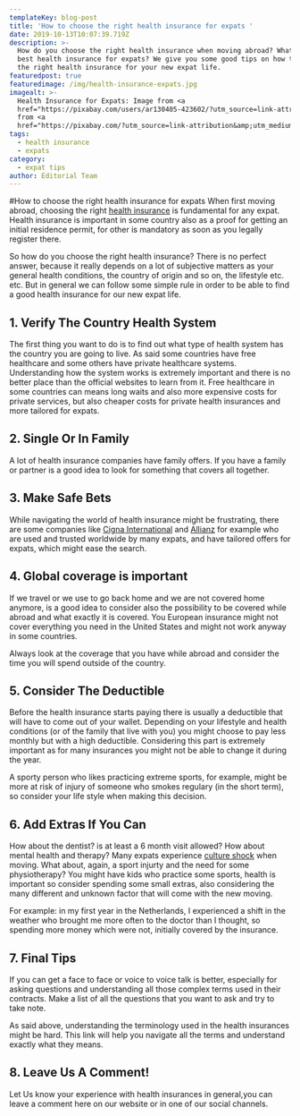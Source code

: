 ```yaml
---
templateKey: blog-post
title: 'How to choose the right health insurance for expats '
date: 2019-10-13T10:07:39.719Z
description: >-
  How do you choose the right health insurance when moving abroad? What is the
  best health insurance for expats? We give you some good tips on how to choose
  the right health insurance for your new expat life.
featuredpost: true
featuredimage: /img/health-insurance-expats.jpg
imagealt: >-
  Health Insurance for Expats: Image from <a
  href="https://pixabay.com/users/ar130405-423602/?utm_source=link-attribution&amp;utm_medium=referral&amp;utm_campaign=image&amp;utm_content=2082630">ar130405</a>
  from <a
  href="https://pixabay.com/?utm_source=link-attribution&amp;utm_medium=referral&amp;utm_campaign=image&amp;utm_content=2082630">Pixabay</a>
tags:
  - health insurance
  - expats
category:
  - expat tips
author: Editorial Team
---
```

\#How to choose the right health insurance for expats 
When first moving abroad, choosing the right [health insurance](https://expatfinancial.com/international-health-insurance/) is fundamental for any expat. 
Health insurance is important in some country also as a proof for getting an initial residence permit, for other is mandatory as soon as you legally register there.

So how do you choose the right health insurance? There is no perfect answer, because it really depends on a lot of subjective matters as your general health conditions, the country of origin and so on, the lifestyle etc. etc. But in general we can follow some simple rule in order to be able to find a good health insurance for our new expat life.

## 1. Verify The Country Health System

The first thing you want to do is to find out what type of health system has the country you are going to live. As said some countries have free healthcare and some others have private healthcare systems. Understanding how the system works is extremely important and there is no better place than the official websites to learn from it. Free healthcare in some countries can means long waits and also more expensive costs for private services, but also cheaper costs for private health insurances and more tailored for expats.

## 2. Single Or In Family

A lot of health insurance companies have family offers. If you have a family or partner is a good idea to look for something that covers all together. 

## 3. Make Safe Bets

While navigating the world of health insurance might be frustrating, there are some companies like [Cigna International](https://expatfinancial.com/cigna-international-health-insurance-plan/) and [Allianz](https://expatfinancial.com/allianz-international-health-insurance/) for example who are used and trusted worldwide by many expats, and have tailored offers for expats, which might ease the search. 

## 4. Global coverage is important

If we travel or we use to go back home and we are not covered home anymore, is a good idea to consider also the possibility to be covered while abroad and what exactly it is covered. You European insurance might not cover everything you need in the United States and might not work anyway in some countries. 

Always look at the coverage that you have while abroad and consider the time you will spend outside of the country.

## 5. Consider The Deductible

Before the health insurance starts paying there is usually a deductible that will have to come out of your wallet. Depending on your lifestyle and health conditions (or of the family that live with you) you might choose to pay less monthly but with a high deductible. Considering this part is extremely important as for many insurances you might not be able to change it during the year. 

A sporty person who likes practicing extreme sports, for example, might be more at risk of injury of someone who smokes regulary (in the short term), so consider your life style when making this decision.

## 6. Add Extras If You Can

How about the dentist? is at least a 6 month visit allowed? How about mental health and therapy? Many expats experience [culture shock](https://www.thexpatmagazine.com/blog/2014-06-23-culture-shock-expats/) when moving. What about, again, a sport injurty and the need for some physiotherapy? You might have kids who practice some sports, health is important so consider spending some small extras, also considering the many different and unknown factor that will come with the new moving.

For example: in my first year in the Netherlands, I experienced a shift in the weather who brought me more often to the doctor than I thought, so spending more money which were not, initially covered by the insurance.

## 7. Final Tips

If you can get a face to face or voice to voice talk is better, especially for asking questions and understanding all those complex terms used in their contracts. 
Make a list of all the questions that you want to ask and try to take note.

As said above, understanding the terminology used in the health insurances might be hard. 
This link will help you navigate all the terms and understand exactly what they means.

## 8. Leave Us A Comment!

Let Us know your experience with health insurances in general,you can leave a comment here on our website or in one of our social channels.
